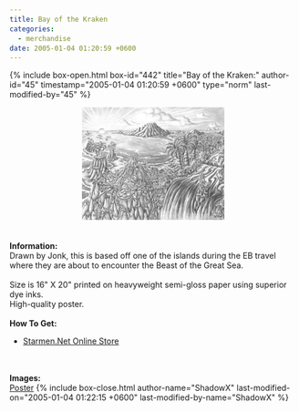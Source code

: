 ```yaml
---
title: Bay of the Kraken
categories:
  - merchandise
date: 2005-01-04 01:20:59 +0600
---
```

{% include box-open.html box-id="442" title="Bay of the Kraken:" author-id="45" timestamp="2005-01-04 01:20:59 +0600" type="norm" last-modified-by="45" %}
	<center>
	<img src="/merchandise/images/smn_botk_title.jpg" border="0" alt="Bay of the Kraken" />
	</center>
	<br /><br />
	<b>Information:</b>
	<br />
	Drawn by Jonk, this is based off one of the islands during the EB travel where 
	they are about to encounter the Beast of the Great Sea. 
	<br /><br />
	Size is 16" X 20" printed on heavyweight semi-gloss paper using superior dye inks.  
	High-quality poster.
	<br /><br />
	<b>How To Get:</b>
	<br />
	<ul>
	<li><a href="http://www.cafeshops.com/starmen.7695067">Starmen.Net Online Store</a></li>
	</ul>
	<br /><br />
	<b>Images:</b>
	<br />
	<a href="/merchandise/images/smn_botk_poster.jpg">Poster</a>
{% include box-close.html author-name="ShadowX" last-modified-on="2005-01-04 01:22:15 +0600" last-modified-by-name="ShadowX" %}
